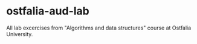 # ostfalia-aud-lab
All lab excercises from "Algorithms and data structures" course at Ostfalia University.

